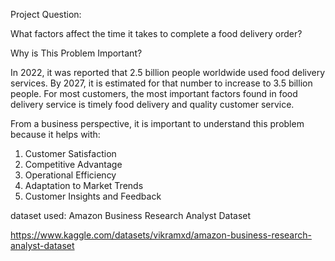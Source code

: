 Project Question: 

What factors affect the time it takes to complete a food delivery order?

Why is This Problem Important?

In 2022, it was reported that 2.5 billion people worldwide used food delivery services.
By 2027, it is estimated for that number to increase to 3.5 billion people.
For most customers, the most important factors found in food delivery service is timely food delivery and quality customer service.

From a business perspective, it is important to understand this problem because it helps with:
1. Customer Satisfaction
2. Competitive Advantage
3. Operational Efficiency
4. Adaptation to Market Trends
5. Customer Insights and Feedback

dataset used: Amazon Business Research Analyst Dataset

https://www.kaggle.com/datasets/vikramxd/amazon-business-research-analyst-dataset



